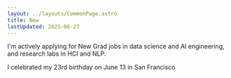 ```yaml
---
layout: ../layouts/CommonPage.astro
title: Now
lastUpdated: 2025-06-27
---
```


I'm actively applying for New Grad jobs in data science and AI engineering, and
research labs in HCI and NLP.

I celebrated my 23rd birthday on June 13 in San Francisco
